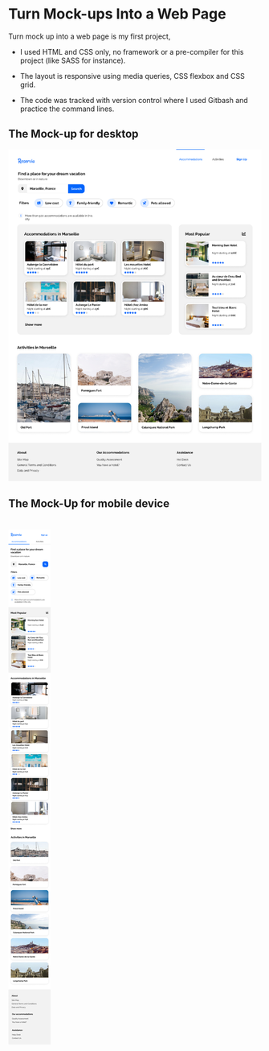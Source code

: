 

# Turn Mock-ups Into a Web Page
Turn mock up into a web page is my first project,

* I used HTML and CSS only, no framework or a pre-compiler for this project (like SASS for instance).

* The layout is responsive using media queries, CSS flexbox and CSS grid.

* The code was tracked with version control where I used Gitbash and practice the command lines.


## The Mock-up for desktop
![desktop](/images/Desktop.png)

## The Mock-Up for mobile device
![phone](/images/Mobile.png)
=======
